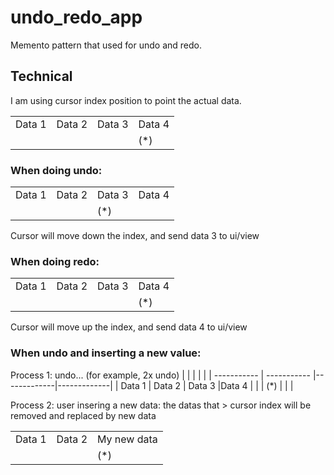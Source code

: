 # undo_redo_app
Memento pattern that used for undo and redo.  

## Technical
I am  using cursor index position to point the actual data.

|             |             |             |             |
| ----------- | ----------- |-------------|-------------|
| Data 1      | Data 2      |  Data 3     |Data 4       |
|             |             |             |    (*)      |

### When doing undo:  
|             |             |             |             |
| ----------- | ----------- |-------------|-------------|
| Data 1      | Data 2      |  Data 3     |Data 4       |
|             |             |  (*)           |          |

Cursor will move down the index, and send data 3 to ui/view

### When doing redo:
|             |             |             |             |
| ----------- | ----------- |-------------|-------------|
| Data 1      | Data 2      |  Data 3     |Data 4       |
|             |             |             |    (*)      |

Cursor will move up the index, and send data 4 to ui/view


### When undo and inserting a new value:  
Process 1: undo... (for example, 2x undo)
|             |             |             |             |
| ----------- | ----------- |-------------|-------------|
| Data 1      | Data 2      |  Data 3     |Data 4       |
|             |     (*)     |             |          |

Process 2: user insering a new data: the datas that > cursor index will be removed and replaced by new data  

|             |             |             |
| ----------- | ----------- |-------------
| Data 1      | Data 2      | My new data|
|             |         |           (*)  |
